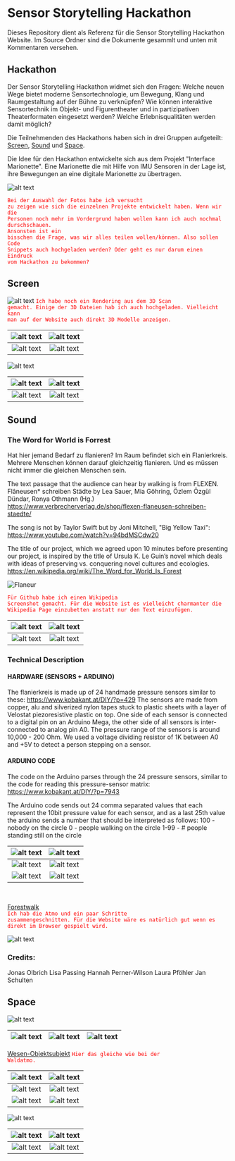 # Sensor Storytelling Hackathon

Dieses Repository dient als Referenz für die Sensor Storytelling Hackathon Website. Im Source Ordner sind die Dokumente gesammlt und unten mit Kommentaren versehen. 

## Hackathon


Der Sensor Storytelling Hackathon widmet sich den Fragen: Welche neuen Wege bietet moderne 
Sensortechnologie, um Bewegung, Klang und 
Raumgestaltung auf der Bühne zu verknüpfen? 
Wie können interaktive Sensortechnik im Objekt- und Figurentheater und in 
partizipativen Theaterformaten eingesetzt werden? 
Welche Erlebnisqualitäten werden damit möglich?

Die Teilnehmenden des Hackathons haben sich in drei Gruppen aufgeteilt: [Screen](#Screen), [Sound](#Sound) und [Space](#Space).

Die Idee für den Hackathon entwickelte sich aus dem Projekt "Interface Marionette". Eine Marionette die mit Hilfe von IMU Sensoren in der Lage ist, ihre Bewegungen an eine digitale Marionette zu übertragen. 

![alt text](src/GENERAL/Hackathon-24.jpg)

<code style="color : red">Bei der Auswahl der Fotos habe ich versucht zu zeigen wie sich die einzelnen Projekte entwickelt haben. Wenn wir die Personen noch mehr im Vordergrund haben wollen kann ich auch nochmal durschschauen.</code><br/>
<code style="color : red">Ansonsten ist ein bisschen die Frage, was wir alles teilen wollen/können. Also sollen Code Snippets auch hochgeladen werden? Oder geht es nur darum einen Eindruck vom Hackathon zu bekommen?</code>

## Screen
![alt text](<src/SCREEN/3D Models/Renderings/room.png>)
<code style="color : red">Ich habe noch ein Rendering aus dem 3D Scan gemacht. Einige der 3D Dateien hab ich auch hochgeladen. Vielleicht kann man auf der Website auch direkt 3D Modelle anzeigen.</code><br/>

![alt text](src/SCREEN/Fotos/Hackathon-009.jpg)|![alt text](src/SCREEN/Fotos/Hackathon-19.jpg)
|:---------:|:----------:|
![alt text](src/SCREEN/Fotos/Hackathon-054.jpg)|![alt text](src/SCREEN/Fotos/Hackathon-32.jpg)<br/>

![alt text](<src/SCREEN/3D Models/Renderings/ball.png>)<br/>

![alt text](src/SCREEN/Fotos/Hackathon-77.jpeg)|![alt text](src/SCREEN/Fotos/Hackathon-043.jpg)
|:---------:|:----------:|
![alt text](src/SCREEN/Fotos/Hackathon-23.jpg)|![alt text](src/SCREEN/Fotos/Hackathon-53.jpg)<br/>

## Sound

### The Word for World is Forrest

Hat hier jemand Bedarf zu flanieren?
Im Raum befindet sich ein Flanierkreis. Mehrere Menschen können darauf gleichzeitig flanieren. Und es müssen nicht immer die gleichen Menschen sein.

The text passage that the audience can hear by walking is from FLEXEN. Flâneusen* schreiben Städte by Lea Sauer, Mia Göhring, Özlem Özgül Dündar, Ronya Othmann (Hg.)
https://www.verbrecherverlag.de/shop/flexen-flaneusen-schreiben-staedte/ 

The song is not by Taylor Swift but by Joni Mitchell, "Big Yellow Taxi":
https://www.youtube.com/watch?v=94bdMSCdw20 

The title of our project, which we agreed upon 10 minutes before presenting our project, is inspired by the title of Ursula K. Le Guin’s novel which deals with ideas of preserving vs. conquering novel cultures and ecologies.
https://en.wikipedia.org/wiki/The_Word_for_World_Is_Forest


![Flaneur](https://github.com/georgesipp/sensorstorytelling/blob/main/src/SOUND/flaneur_wikipedia_screenshot.png "Flaneur")

<code style="color : red">Für Github habe ich einen Wikipedia Screenshot gemacht. Für die Website ist es vielleicht charmanter die Wikipedia Page einzubetten anstatt nur den Text einzufügen.</code>


|![alt text](<src/SOUND/Circuit/Screenshot 2025-09-26 at 18.17.05.png>) | ![alt text](src/SOUND/Fotos/Hackathon-02.jpeg)|
|:---------:|:----------:|
|![alt text](src/SOUND/Fotos/Hackathon-031.jpg)                         |   ![alt text](<src/SOUND/Circuit/Screenshot 2025-09-26 at 18.17.12.png>)|

### Technical Description

#### HARDWARE (SENSORS + ARDUINO)
The flanierkreis is made up of 24 handmade pressure sensors similar to these:
https://www.kobakant.at/DIY/?p=429
The sensors are made from copper, alu and silverized nylon tapes stuck to plastic sheets with a layer of Velostat piezoresistive plastic on top.
One side of each sensor is connected to a digital pin on an Arduino Mega, the other side of all sensors is inter-connected to analog pin A0. The pressure range of the sensors is around 10,000 - 200 Ohm. We used a voltage dividing resistor of 1K between A0 and +5V to detect a person stepping on a sensor.

#### ARDUINO CODE
The code on the Arduino parses through the 24 pressure sensors, similar to the code for reading this pressure-sensor matrix:
https://www.kobakant.at/DIY/?p=7943

The Arduino code sends out 24 comma separated values that each represent the 10bit pressure value for each sensor, and as a last 25th value the arduino sends a number that should be interpreted as follows:
 100 - nobody on the circle
 0 - people walking on the circle
 1-99 - # people standing still on the circle


|![alt text](<src/SOUND/Circuit/Screenshot 2025-09-26 at 18.17.26.png>) | ![alt text](src/SOUND/Fotos/Hackathon-61.jpg)|
|:---------:|:----------:|
|![alt text](src/SOUND/Fotos/Hackathon-96.jpg)                         | ![alt text](src/SOUND/Fotos/Hackathon-40.jpg)|
|![alt text](src/SOUND/Fotos/Hackathon-13.jpg)                         | ![alt text](src/SOUND/Fotos/Hackathon-20.jpg)|
<br/>

[Forestwalk](https://github.com/user-attachments/files/22621128/forestwalk.mp3)<br/>
<code style="color : red">Ich hab die Atmo und ein paar Schritte zusammengeschnitten. Für die Website wäre es natürlich gut wenn es direkt im Browser gespielt wird.</code>

![alt text](src/SOUND/maxmsp_screenshot.png)<br/>

### Credits:
Jonas Olbrich
Lisa Passing
Hannah Perner-Wilson
Laura Pföhler
Jan Schulten


## Space

![alt text](src/SPACE/Ideensammlung.png)

|![alt text](src/SPACE/ESP8266+BNO055.jpg) | ![alt text](src/SPACE/HID.jpg) | ![alt text](src/SPACE/MobilePlatform.jpg)|
|:---:|:---:|:---:|


[Wesen-Objektsubjekt](https://github.com/user-attachments/files/22635362/wesen-objektsubjekt.mp3)
<code style="color : red">Hier das gleiche wie bei der Waldatmo.</code>



![alt text](src/SPACE/Fotos/Hackathon-08.jpg) | ![alt text](src/SPACE/Fotos/Hackathon-43.jpg)
|:---------:|:----------:|
![alt text](src/SPACE/Fotos/Hackathon-06.jpeg) | ![alt text](src/SPACE/Fotos/Hackathon-25.jpg)
![alt text](src/SPACE/Fotos/Hackathon-071.jpg) | ![alt text](src/SPACE/Fotos/Hackathon-88.jpg)

![alt text](src/SPACE/Baustellen.png)

![alt text](src/SPACE/Fotos/Hackathon-10.jpg) | ![alt text](src/SPACE/Fotos/Hackathon-48.jpg)
|:---------:|:----------:|
![alt text](src/SPACE/Fotos/Hackathon-18.jpg) | ![alt text](src/SPACE/Fotos/Hackathon-11.jpg)